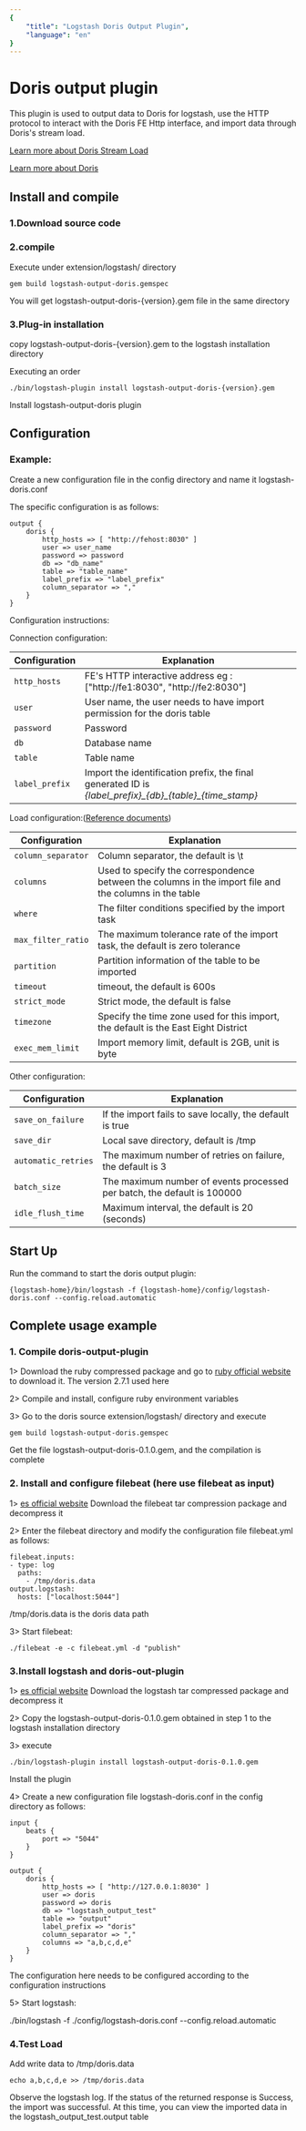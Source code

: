 ```yaml
---
{
    "title": "Logstash Doris Output Plugin",
    "language": "en"
}
---
```


<!-- 
Licensed to the Apache Software Foundation (ASF) under one
or more contributor license agreements.  See the NOTICE file
distributed with this work for additional information
regarding copyright ownership.  The ASF licenses this file
to you under the Apache License, Version 2.0 (the
"License"); you may not use this file except in compliance
with the License.  You may obtain a copy of the License at

  http://www.apache.org/licenses/LICENSE-2.0

Unless required by applicable law or agreed to in writing,
software distributed under the License is distributed on an
"AS IS" BASIS, WITHOUT WARRANTIES OR CONDITIONS OF ANY
KIND, either express or implied.  See the License for the
specific language governing permissions and limitations
under the License.
-->

# Doris output plugin

This plugin is used to output data to Doris for logstash, use the HTTP protocol to interact with the Doris FE Http interface, and import data through Doris's stream load.

[Learn more about Doris Stream Load ](../../data-operate/import/import-way/stream-load-manual)

[Learn more about Doris](../)


## Install and compile
### 1.Download source code

### 2.compile ##
Execute under extension/logstash/ directory

`gem build logstash-output-doris.gemspec`

You will get logstash-output-doris-{version}.gem file in the same directory

### 3.Plug-in installation
copy logstash-output-doris-{version}.gem to the logstash installation directory

Executing an order

`./bin/logstash-plugin install logstash-output-doris-{version}.gem` 

Install logstash-output-doris plugin

## Configuration
### Example:

Create a new configuration file in the config directory and name it logstash-doris.conf

The specific configuration is as follows:

    output {
        doris {
            http_hosts => [ "http://fehost:8030" ]
            user => user_name
            password => password
            db => "db_name"
            table => "table_name"
            label_prefix => "label_prefix"
            column_separator => ","
        }
    }

Configuration instructions:

Connection configuration:

Configuration | Explanation
--- | ---
`http_hosts` | FE's HTTP interactive address eg : ["http://fe1:8030", "http://fe2:8030"]
`user` | User name, the user needs to have import permission for the doris table
`password` | Password
`db` | Database name
`table` | Table name
`label_prefix` | Import the identification prefix, the final generated ID is *{label\_prefix}\_{db}\_{table}\_{time_stamp}*


Load configuration:([Reference documents](http://doris.apache.org/master/zh-CN/administrator-guide/load-data/stream-load-manual.html))

Configuration | Explanation
--- | ---
`column_separator` | Column separator, the default is \t
`columns` | Used to specify the correspondence between the columns in the import file and the columns in the table
`where` | The filter conditions specified by the import task
`max_filter_ratio` | The maximum tolerance rate of the import task, the default is zero tolerance
`partition` | Partition information of the table to be imported
`timeout` | timeout, the default is 600s
`strict_mode` | Strict mode, the default is false
`timezone` | Specify the time zone used for this import, the default is the East Eight District
`exec_mem_limit` | Import memory limit, default is 2GB, unit is byte

Other configuration:

Configuration | Explanation
--- | ---
`save_on_failure` | If the import fails to save locally, the default is true
`save_dir` | Local save directory, default is /tmp
`automatic_retries` | The maximum number of retries on failure, the default is 3
`batch_size` | The maximum number of events processed per batch, the default is 100000
`idle_flush_time` | Maximum interval, the default is 20 (seconds)


## Start Up
Run the command to start the doris output plugin:

`{logstash-home}/bin/logstash -f {logstash-home}/config/logstash-doris.conf --config.reload.automatic`




## Complete usage example
### 1. Compile doris-output-plugin
1> Download the ruby compressed package and go to [ruby official website](https://www.ruby-lang.org/en/downloads/) to download it. The version 2.7.1 used here

2> Compile and install, configure ruby environment variables

3> Go to the doris source extension/logstash/ directory and execute

`gem build logstash-output-doris.gemspec`

Get the file logstash-output-doris-0.1.0.gem, and the compilation is complete

### 2. Install and configure filebeat (here use filebeat as input)

1> [es official website](https://www.elastic.co/) Download the filebeat tar compression package and decompress it

2> Enter the filebeat directory and modify the configuration file filebeat.yml as follows:

	filebeat.inputs:
	- type: log
	  paths:
	    - /tmp/doris.data
	output.logstash:
	  hosts: ["localhost:5044"]

/tmp/doris.data is the doris data path

3> Start filebeat:

`./filebeat -e -c filebeat.yml -d "publish"`


### 3.Install logstash and doris-out-plugin
1> [es official website](https://www.elastic.co/) Download the logstash tar compressed package and decompress it

2> Copy the logstash-output-doris-0.1.0.gem obtained in step 1 to the logstash installation directory

3> execute

`./bin/logstash-plugin install logstash-output-doris-0.1.0.gem`

Install the plugin

4> Create a new configuration file logstash-doris.conf in the config directory as follows:

	input {
	    beats {
	        port => "5044"
	    }
	}
	
	output {
	    doris {
	        http_hosts => [ "http://127.0.0.1:8030" ]
	        user => doris
	        password => doris
	        db => "logstash_output_test"
	        table => "output"
	        label_prefix => "doris"
	        column_separator => ","
	        columns => "a,b,c,d,e"
	    }
	}

The configuration here needs to be configured according to the configuration instructions

5> Start logstash:

./bin/logstash -f ./config/logstash-doris.conf --config.reload.automatic

### 4.Test Load

Add write data to /tmp/doris.data

`echo a,b,c,d,e >> /tmp/doris.data`

Observe the logstash log. If the status of the returned response is Success, the import was successful. At this time, you can view the imported data in the logstash_output_test.output table

